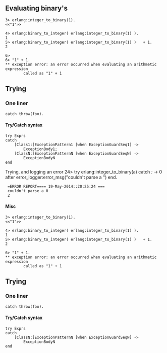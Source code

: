 ## Evaluating binary's

    3> erlang:integer_to_binary(1).
    <<"1">>
    
    4> erlang:binary_to_integer( erlang:integer_to_binary(1) ).
    1
    5> erlang:binary_to_integer( erlang:integer_to_binary(1) )   + 1.
    2
    
    6>
    6> "1" + 1.
    ** exception error: an error occurred when evaluating an arithmetic expression
            called as "1" + 1

## Trying 

### One liner

    catch throw(foo).

#### Try/Catch syntax

    try Exprs
    catch
        [Class1:]ExceptionPattern1 [when ExceptionGuardSeq1] ->
            ExceptionBody1;
        [ClassN:]ExceptionPatternN [when ExceptionGuardSeqN] ->
            ExceptionBodyN
    end

Trying, and logging an error 
     24> try erlang:integer_to_binary(a) catch _:_  -> 0  after error_logger:error_msg("couldn't parse a ") end.
     
     =ERROR REPORT==== 19-May-2014::20:25:24 ===
     couldn't parse a 0
     2


####  Misc



    3> erlang:integer_to_binary(1).
    <<"1">>
    
    4> erlang:binary_to_integer( erlang:integer_to_binary(1) ).
    1
    5> erlang:binary_to_integer( erlang:integer_to_binary(1) )   + 1.
    2

    6> "1" + 1.
    ** exception error: an error occurred when evaluating an arithmetic expression
            called as "1" + 1

## Trying 

### One liner

    catch throw(foo).

#### Try/Catch syntax

    try Exprs
    catch
        [ClassN:]ExceptionPatternN [when ExceptionGuardSeqN] ->
            ExceptionBodyN
    end


